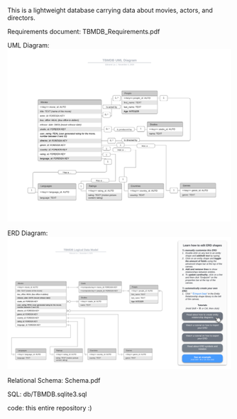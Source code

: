 This is a lightweight database carrying data about movies, actors, and directors.

Requirements document: TBMDB_Requirements.pdf

UML Diagram:
![UML](UML_Diagram.png)

ERD Diagram:
![ERD](ER_Diagram.png)

Relational Schema: Schema.pdf

SQL: db/TBMDB.sqlite3.sql

code: this entire repository :)